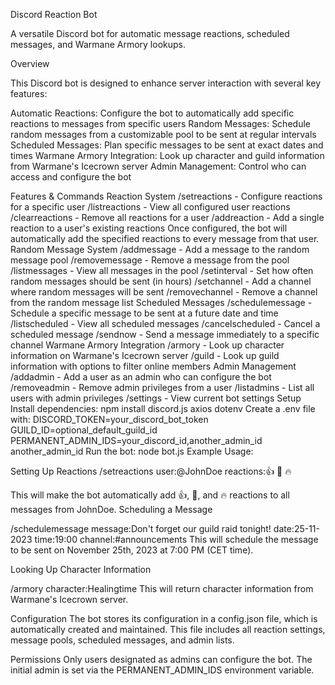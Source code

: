 Discord Reaction Bot

A versatile Discord bot for automatic message reactions, scheduled messages, and Warmane Armory lookups.

Overview

This Discord bot is designed to enhance server interaction with several key features:

  Automatic Reactions: Configure the bot to automatically add specific reactions to messages from specific users
  Random Messages: Schedule random messages from a customizable pool to be sent at regular intervals
  Scheduled Messages: Plan specific messages to be sent at exact dates and times
  Warmane Armory Integration: Look up character and guild information from Warmane's Icecrown server
  Admin Management: Control who can access and configure the bot
  
Features & Commands
  Reaction System
        /setreactions - Configure reactions for a specific user
        /listreactions - View all configured user reactions
        /clearreactions - Remove all reactions for a user
        /addreaction - Add a single reaction to a user's existing reactions
        Once configured, the bot will automatically add the specified reactions to every message from that user.
  Random Message System
        /addmessage - Add a message to the random message pool
        /removemessage - Remove a message from the pool
        /listmessages - View all messages in the pool
        /setinterval - Set how often random messages should be sent (in hours)
        /setchannel - Add a channel where random messages will be sent
        /removechannel - Remove a channel from the random message list
  Scheduled Messages
        /schedulemessage - Schedule a specific message to be sent at a future date and time
        /listscheduled - View all scheduled messages
        /cancelscheduled - Cancel a scheduled message
        /sendnow - Send a message immediately to a specific channel
Warmane Armory Integration
    /armory - Look up character information on Warmane's Icecrown server
    /guild - Look up guild information with options to filter online members
Admin Management
    /addadmin - Add a user as an admin who can configure the bot
    /removeadmin - Remove admin privileges from a user
    /listadmins - List all users with admin privileges
    /settings - View current bot settings
Setup
    Install dependencies: npm install discord.js axios dotenv
    Create a .env file with:
             DISCORD_TOKEN=your_discord_bot_token
             GUILD_ID=optional_default_guild_id
             PERMANENT_ADMIN_IDS=your_discord_id,another_admin_id
    another_admin_id
    Run the bot: node bot.js
Example Usage:

Setting Up Reactions
  /setreactions user:@JohnDoe reactions:👍 🎉 🔥

This will make the bot automatically add 👍, 🎉, and 🔥 reactions to all messages from JohnDoe.
Scheduling a Message

  /schedulemessage message:Don't forget our guild raid tonight! date:25-11-2023 time:19:00 channel:#announcements
  This will schedule the message to be sent on November 25th, 2023 at 7:00 PM (CET time).

Looking Up Character Information
  
  /armory character:Healingtime
This will return character information from Warmane's Icecrown server.

Configuration
The bot stores its configuration in a config.json file, which is automatically created and maintained. This file includes all reaction settings, message pools, scheduled messages, and admin lists.

Permissions
Only users designated as admins can configure the bot. The initial admin is set via the PERMANENT_ADMIN_IDS environment variable.
